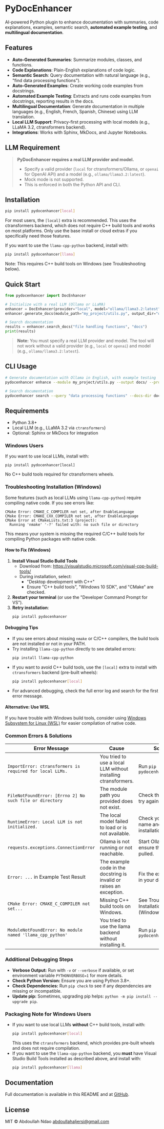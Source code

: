 # PyDocEnhancer

AI-powered Python plugin to enhance documentation with summaries, code explanations, examples, semantic search, **automated example testing**, and **multilingual documentation**.

## Features
- **Auto-Generated Summaries**: Summarize modules, classes, and functions.
- **Code Explanations**: Plain-English explanations of code logic.
- **Semantic Search**: Query documentation with natural language (e.g., "find data processing functions").
- **Auto-Generated Examples**: Create working code examples from docstrings.
- **Automated Example Testing**: Extracts and runs code examples from docstrings, reporting results in the docs.
- **Multilingual Documentation**: Generate documentation in multiple languages (e.g., English, French, Spanish, Chinese) using LLM translation.
- **Local LLM Support**: Privacy-first processing with local models (e.g., LLaMA 3.2, ctransformers backend).
- **Integrations**: Works with Sphinx, MkDocs, and Jupyter Notebooks.

## LLM Requirement

> **PyDocEnhancer requires a real LLM provider and model.**
>
> - Specify a valid provider (`local` for ctransformers/Ollama, or `openai` for OpenAI API) and a model (e.g., `ollama/llama3.2:latest`).
> - Mock mode is not supported.
> - This is enforced in both the Python API and CLI.

## Installation
```bash
pip install pydocenhancer[local]
```
For most users, the `[local]` extra is recommended. This uses the ctransformers backend, which does not require C++ build tools and works on most platforms. Only use the base install or cloud extras if you specifically need those features.

If you want to use the `llama-cpp-python` backend, install with:
```bash
pip install pydocenhancer[llama]
```
Note: This requires C++ build tools on Windows (see Troubleshooting below).

## Quick Start
```python
from pydocenhancer import DocEnhancer

# Initialize with a real LLM (Ollama or LLaMA)
enhancer = DocEnhancer(provider="local", model="ollama/llama3.2:latest", language="fr")
enhancer.generate_docs(module_path="my_project/utils.py", output_dir="docs", language="fr")

# Search documentation
results = enhancer.search_docs("file handling functions", "docs")
print(results)
```

> **Note:** You must specify a real LLM provider and model. The tool will not work without a valid provider (e.g., `local` or `openai`) and model (e.g., `ollama/llama3.2:latest`).

## CLI Usage
```bash
# Generate documentation with Ollama in English, with example testing
pydocenhancer enhance --module my_project/utils.py --output docs/ --provider local --model ollama/llama3.2:latest --language en

# Search documentation
pydocenhancer search --query "data processing functions" --docs-dir docs/
```

## Requirements
- Python 3.8+
- Local LLM (e.g., LLaMA 3.2 via `ctransformers`)
- Optional: Sphinx or MkDocs for integration

### Windows Users
If you want to use local LLMs, install with:
```
pip install pydocenhancer[local]
```
No C++ build tools required for ctransformers wheels.

### Troubleshooting Installation (Windows)

Some features (such as local LLMs using `llama-cpp-python`) require compiling native code. If you see errors like:

```
CMake Error: CMAKE_C_COMPILER not set, after EnableLanguage
CMake Error: CMAKE_CXX_COMPILER not set, after EnableLanguage
CMake Error at CMakeLists.txt:3 (project):
  Running 'nmake' '-?' failed with: no such file or directory
```

This means your system is missing the required C/C++ build tools for compiling Python packages with native code.

#### How to Fix (Windows)
1. **Install Visual Studio Build Tools**
   - Download from: https://visualstudio.microsoft.com/visual-cpp-build-tools/
   - During installation, select:
     - "Desktop development with C++"
     - Ensure "C++ build tools", "Windows 10 SDK", and "CMake" are checked.
2. **Restart your terminal** (or use the "Developer Command Prompt for VS").
3. **Retry installation**:
   ```sh
   pip install pydocenhancer
   ```

#### Debugging Tips
- If you see errors about missing `nmake` or C/C++ compilers, the build tools are not installed or not in your PATH.
- Try installing `llama-cpp-python` directly to see detailed errors:
  ```sh
  pip install llama-cpp-python
  ```
- If you want to avoid C++ build tools, use the `[local]` extra to install with `ctransformers` backend (pre-built wheels):
  ```sh
  pip install pydocenhancer[local]
  ```
- For advanced debugging, check the full error log and search for the first error message.

#### Alternative: Use WSL
If you have trouble with Windows build tools, consider using [Windows Subsystem for Linux (WSL)](https://learn.microsoft.com/en-us/windows/wsl/) for easier compilation of native code.

### Common Errors & Solutions

| Error Message | Cause | Solution |
|---------------|-------|----------|
| `ImportError: ctransformers is required for local LLMs.` | You tried to use a local LLM without installing ctransformers. | Run `pip install pydocenhancer[local]` |
| `FileNotFoundError: [Errno 2] No such file or directory` | The module path you provided does not exist. | Check the path and try again. |
| `RuntimeError: Local LLM is not initialized.` | The local model failed to load or is not available. | Check your model name and installation. |
| `requests.exceptions.ConnectionError` | Ollama is not running or not reachable. | Start Ollama and ensure the model is pulled. |
| `Error: ...` in Example Test Result | The example code in the docstring is invalid or raises an exception. | Fix the example code in your docstring. |
| `CMake Error: CMAKE_C_COMPILER not set...` | Missing C++ build tools on Windows. | See Troubleshooting Installation (Windows) above. |
| `ModuleNotFoundError: No module named 'llama_cpp_python'` | You tried to use the llama backend without installing it. | Run `pip install pydocenhancer[llama]` |

### Additional Debugging Steps

- **Verbose Output:** Run with `-v` or `--verbose` if available, or set environment variable `PYTHONVERBOSE=1` for more details.
- **Check Python Version:** Ensure you are using Python 3.8+.
- **Check Dependencies:** Run `pip check` to see if any dependencies are missing or incompatible.
- **Update pip:** Sometimes, upgrading pip helps: `python -m pip install --upgrade pip`.

### Packaging Note for Windows Users
- If you want to use local LLMs **without** C++ build tools, install with:
  ```sh
  pip install pydocenhancer[local]
  ```
  This uses the `ctransformers` backend, which provides pre-built wheels and does not require compilation.
- If you want to use the `llama-cpp-python` backend, you **must** have Visual Studio Build Tools installed as described above, and install with:
  ```sh
  pip install pydocenhancer[llama]
  ```

## Documentation
Full documentation is available in this README and at [GitHub](https://github.com/utachicodes/PyDocEnhancer#readme).

## License
MIT © Abdoullah Ndao <abdoullahaljersi@gmail.com> 
